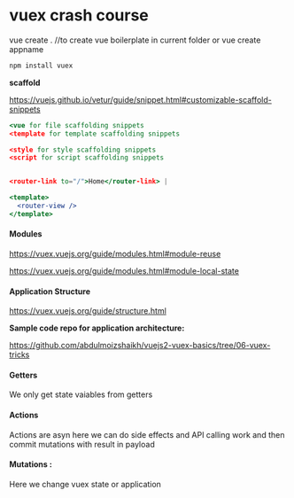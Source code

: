 # vuex crash course

vue create . //to create vue boilerplate in current folder
or
vue create appname

```bash showLineNumbers
npm install vuex
```

**scaffold**

https://vuejs.github.io/vetur/guide/snippet.html#customizable-scaffold-snippets

```jsx showLineNumbers
<vue for file scaffolding snippets
<template for template scaffolding snippets

<style for style scaffolding snippets
<script for script scaffolding snippets


<router-link to="/">Home</router-link> |

<template>
  <router-view />
</template>
```

#### Modules

https://vuex.vuejs.org/guide/modules.html#module-reuse

https://vuex.vuejs.org/guide/modules.html#module-local-state

#### Application Structure

https://vuex.vuejs.org/guide/structure.html

**Sample code repo for application architecture:**

https://github.com/abdulmoizshaikh/vuejs2-vuex-basics/tree/06-vuex-tricks

#### Getters

We only get state vaiables from getters

#### Actions

Actions are asyn here we can do side effects and API calling work and then commit mutations with result in payload

#### Mutations :

Here we change vuex state or application
